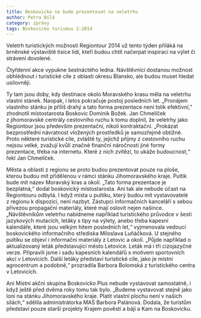 ```yaml
---
title: Boskovicko se bude prezentovat na veletrhu
author: Petra Bílá
category: zprávy
tags: Boskovicko turismus 2-2014
---
```


Veletrh turistických možností Regiontour 2014 už tento týden přiláká na brněnské výstaviště tisíce lidí, kteří budou chtít načerpat inspiraci na výlet či strávení dovolené.

Čtyřdenní akce vypukne šestnáctého ledna. Návštěvníci dostanou možnost obhlédnout i turistické cíle z oblasti okresu Blansko, ale budou muset hledat usilovněji.

Ty tam jsou doby, kdy destinace okolo Moravského krasu měla na veletrhu vlastní stánek. Naopak, i letos pokračuje postoj posledních let. „Pronájem vlastního stánku je příliš drahý a tato forma prezentace není tolik efektivní,“ zhodnotil místostarosta Boskovic Dominik Božek. Jan Chmelíček z jihomoravské centrály cestovního ruchu k tomu doplnil, že veletrhy jako Regiontour jsou především prezentační, nikoli kontraktační. „Prokázat bezprostřední návratnost vložených prostředků je samozřejmě obtížné. Proto některé turistické cíle, zvláště ty, jejichž příjmy z cestovního ruchu nejsou velké, zvažují kvůli značné finanční náročnosti jiné formy prezentace, třeba na internetu. Které z nich zvítězí, to ukáže budoucnost,“ řekl Jan Chmelíček.

Města a oblasti z regionu se proto budou prezentovat pouze na ploše, kterou budou mít přidělenou v rámci stánku Jihomoravského kraje. Pultík bude mít název Moravský kras a okolí. „Tato forma prezentace je bezplatná,“ dodal boskovický místostarosta. Ani tak ale nebude účast na Regiontouru odbytá. I když místa u pultíku, který budou mít vystavovatelé z regionu k dispozici, není nazbyt. Zástupci informačních kanceláří s sebou přivezou propagační materiály, které mají oslovit nejen našince. „Návštěvníkům veletrhu nabídneme například turistického průvodce v šesti jazykových mutacích, letáky s tipy na výlety, anebo třeba kapesní kalendáře, které jsou velkým hitem posledních let,“ vyjmenovala vedoucí boskovického informačního střediska Miloslava Luňáčková. U stejného pultíku se objeví i informační materiály z Letovic a okolí. „Půjde například o aktualizovaný leták představující město Letovice. Leták má i tři cizojazyčné verze. Připravili jsme i sadu kapesních kalendářů s motivem sportovních akcí v Letovicích. Další letáky představí turistické cíle, jako je místní agrocentrum a podobně,“ prozradila Barbora Bolomská z turistického centra v Letovicích.

Ani Místní akční skupina Boskovicko Plus nebude vystavovat samostatně, i když ještě před dvěma roky tomu tak bylo. „Budeme vystavovat stejně jako loni na stánku Jihomoravského kraje. Platit vlastní plochu není v našich silách,“ sdělila administrátorka MAS Barbora Palánová. Dodala, že turistům představí pouze starší projekty Krajem pověstí a bájí a Kam na Boskovicku.
